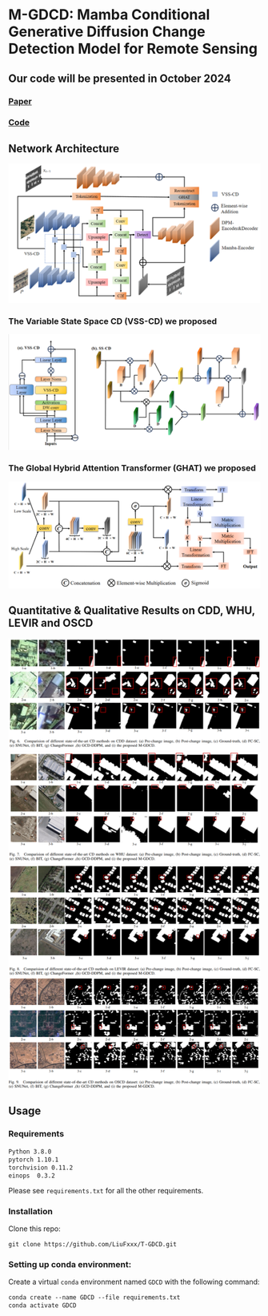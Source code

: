 # M-GDCD: Mamba Conditional Generative Diffusion Change Detection Model for Remote Sensing
## Our code will be presented in October 2024

### [Paper](https://www.google.com)
### [Code](https://github.com/LiuFxxx/T-GDCD)
## Network Architecture
![输入图片说明](photos/network.png)
### The Variable State Space CD (VSS-CD) we proposed
![输入图片说明](photos/vsscd.png)
### The Global Hybrid Attention Transformer (GHAT) we proposed
![输入图片说明](photos/ghat.png)
## Quantitative & Qualitative Results on CDD, WHU, LEVIR and OSCD
![输入图片说明](photos/cdd.png)
![输入图片说明](photos/whu.png)
![输入图片说明](photos/levir.png)
![输入图片说明](photos/oscd.png)
##  Usage
### Requirements
```
Python 3.8.0
pytorch 1.10.1
torchvision 0.11.2
einops  0.3.2
```
Please see ```requirements.txt``` for all the other requirements.
### Installation
Clone this repo:
```
git clone https://github.com/LiuFxxx/T-GDCD.git
```
### Setting up conda environment:
Create a virtual ```conda``` environment named ```GDCD``` with the following command:
```
conda create --name GDCD --file requirements.txt
conda activate GDCD
```
